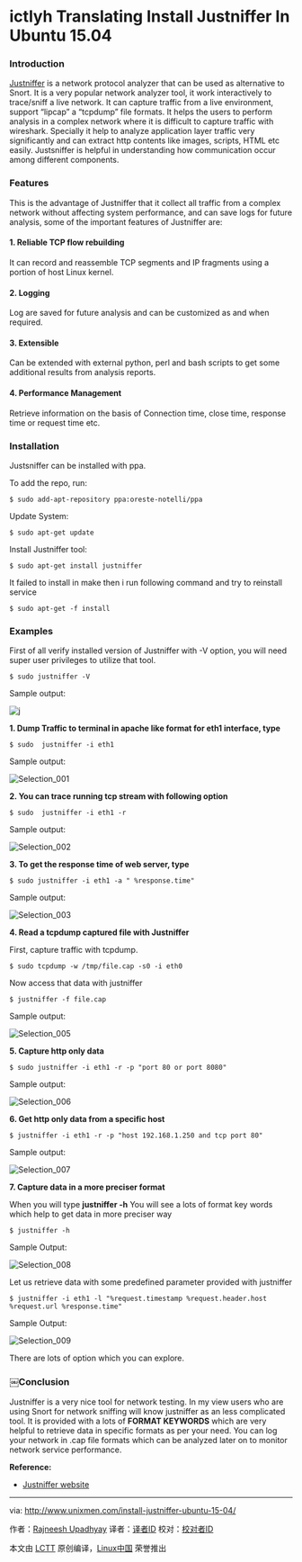 ictlyh Translating
Install Justniffer In Ubuntu 15.04
================================================================================
### Introduction ###

[Justniffer][1] is a network protocol analyzer that can be used as alternative to Snort. It is a very popular network analyzer tool, it work interactively to trace/sniff a live network. It can capture traffic from a live environment, support “lipcap” a “tcpdump” file formats. It helps the users to perform analysis in a complex network where it is difficult to capture traffic with wireshark. Specially it help to analyze application layer traffic very significantly and can extract http contents like images, scripts, HTML etc easily. Justsniffer is helpful in understanding how communication occur among different components.

### Features ###

This is the advantage of Justniffer that it collect all traffic from a complex network without affecting system performance, and can save logs for future analysis, some of the important features of Justniffer are:

#### 1. Reliable TCP flow rebuilding ####

It can record and reassemble TCP segments and IP fragments using a portion of host Linux kernel.

#### 2. Logging ####

Log are saved for future analysis and can be customized as and when required.

#### 3. Extensible ####

Can be extended with external  python, perl and bash scripts to get some additional results from analysis reports.

#### 4. Performance Management ####

Retrieve  information on the basis of Connection time, close time, response time or request time etc.

### Installation ###

Justsniffer can be installed with ppa.

To add the repo, run:

    $ sudo add-apt-repository ppa:oreste-notelli/ppa

Update System:

    $ sudo apt-get update

Install Justniffer tool:

    $ sudo apt-get install justniffer

It failed to install in make then i run following command and try to reinstall service

    $ sudo apt-get -f install

### Examples ###

First of all verify installed version of Justniffer with -V option, you will need super user privileges to utilize that tool.

    $ sudo justniffer -V

Sample output:

![j](http://www.unixmen.com/wp-content/uploads/2015/09/j.png)

**1. Dump Traffic to terminal in apache like format for eth1 interface, type**

    $ sudo  justniffer -i eth1

Sample output:

![Selection_001](http://www.unixmen.com/wp-content/uploads/2015/09/Selection_0013.png)

**2. You can trace running tcp stream with following option**

    $ sudo  justniffer -i eth1 -r

Sample output:

![Selection_002](http://www.unixmen.com/wp-content/uploads/2015/09/Selection_0023.png)

**3. To get the response time of web server, type**

    $ sudo justniffer -i eth1 -a " %response.time"

Sample output:

![Selection_003](http://www.unixmen.com/wp-content/uploads/2015/09/Selection_0033.png)

**4. Read a tcpdump captured file with Justniffer**

First, capture traffic with tcpdump.

    $ sudo tcpdump -w /tmp/file.cap -s0 -i eth0

Now access that data with justniffer

    $ justniffer -f file.cap

Sample output:

![Selection_005](http://www.unixmen.com/wp-content/uploads/2015/09/Selection_0056.png)

**5. Capture http only data**

    $ sudo justniffer -i eth1 -r -p "port 80 or port 8080"

Sample output:

![Selection_006](http://www.unixmen.com/wp-content/uploads/2015/09/Selection_0064.png)

**6.  Get http only data from a specific host**

    $ justniffer -i eth1 -r -p "host 192.168.1.250 and tcp port 80"

Sample output:

![Selection_007](http://www.unixmen.com/wp-content/uploads/2015/09/Selection_0074.png)

**7. Capture data in a more preciser format**

When you will type **justniffer -h** You will see a lots of format key words which help to get data in more preciser  way

    $ justniffer -h

Sample Output:

![Selection_008](http://www.unixmen.com/wp-content/uploads/2015/09/Selection_0083.png)

Let us retrieve data with some predefined parameter provided with justniffer

    $ justniffer -i eth1 -l "%request.timestamp %request.header.host %request.url %response.time"

Sample Output:

![Selection_009](http://www.unixmen.com/wp-content/uploads/2015/09/Selection_0094.png)

There are lots of option which you can explore.

### ￼Conclusion ###

Justniffer is a very nice tool for network testing. In my view users who are using Snort for network sniffing will know justniffer as an less complicated tool. It is provided with a lots of  **FORMAT KEYWORDS** which are very helpful to retrieve data in specific formats as per your need. You can log your network in .cap file formats which can be analyzed later on to monitor network service performance.

**Reference:**

- [Justniffer website][2]

--------------------------------------------------------------------------------

via: http://www.unixmen.com/install-justniffer-ubuntu-15-04/

作者：[Rajneesh Upadhyay][a]
译者：[译者ID](https://github.com/译者ID)
校对：[校对者ID](https://github.com/校对者ID)

本文由 [LCTT](https://github.com/LCTT/TranslateProject) 原创编译，[Linux中国](https://linux.cn/) 荣誉推出

[a]:http://www.unixmen.com/author/rajneesh/
[1]:http://sourceforge.net/projects/justniffer/?source=directory
[2]:http://justniffer.sourceforge.net/